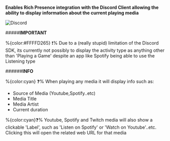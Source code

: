 **Enables Rich Presence integration with the Discord Client allowing the ability to display information about the current playing media** 

 ![Discord]([CURRENTFOLDER]/Resources/Docs/Images/Discord_Integration.png)

#####__IMPORTANT__

%{color:#FFFFD265} ❗% Due to a (really stupid) limitation of the Discord SDK, its currently not possibly to display the activity type as anything other than 'Playing a Game' despite an app like Spotify being able to use the Listening type

######__INFO__

%{color:cyan} ❓%  When playing any media it will display info such as: 
 + Source of Media (Youtube,Spotify..etc)
 + Media Title
 + Media Artist
 + Current duration


%{color:cyan}❓% Youtube, Spotify and Twitch media will also show a clickable 'Label', such as 'Listen on Spotify' or 'Watch on Youtube'..etc. Clicking this will open the related web URL for that media


